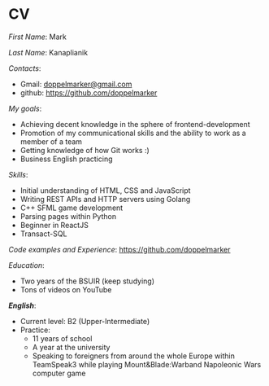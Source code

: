 
# CV
*First Name*: Mark

*Last  Name*: Kanaplianik

*Contacts*:
 - Gmail: doppelmarker@gmail.com
 - github: https://github.com/doppelmarker

*My goals*:
 - Achieving decent knowledge in the sphere of frontend-development
 - Promotion of my communicational skills and the ability to work as a member of a team
 - Getting knowledge of how Git works :)
 - Business English practicing

*Skills*:
 - Initial understanding of HTML, CSS and JavaScript
 - Writing REST APIs and HTTP servers using Golang
 - C++ SFML game development
 - Parsing pages within Python
 - Beginner in ReactJS
 - Transact-SQL

*Code examples and Experience*:
 https://github.com/doppelmarker

*Education*:
 - Two years of the BSUIR (keep studying)
 - Tons of videos on YouTube

__*English*__:
 - Current level: B2 (Upper-Intermediate)
 - Practice: 
   - 11 years of school
   - A year at the university
   - Speaking to foreigners from around the whole Europe within TeamSpeak3 while playing Mount&Blade:Warband Napoleonic Wars computer game
